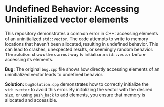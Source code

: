 # Undefined Behavior: Accessing Uninitialized vector elements

This repository demonstrates a common error in C++: accessing elements of an uninitialized `std::vector`.  The code attempts to write to memory locations that haven't been allocated, resulting in undefined behavior. This can lead to crashes, unexpected results, or seemingly random behavior. The solution shows the correct way to initialize a `std::vector` before accessing its elements.

**Bug:** The original `bug.cpp` file shows how directly accessing elements of an uninitialized vector leads to undefined behavior. 

**Solution:** `bugSolution.cpp` demonstrates how to correctly initialize the `std::vector` to avoid this error.  By initializing the vector with the desired size, or using `push_back` to add elements, you ensure that memory is allocated and accessible.